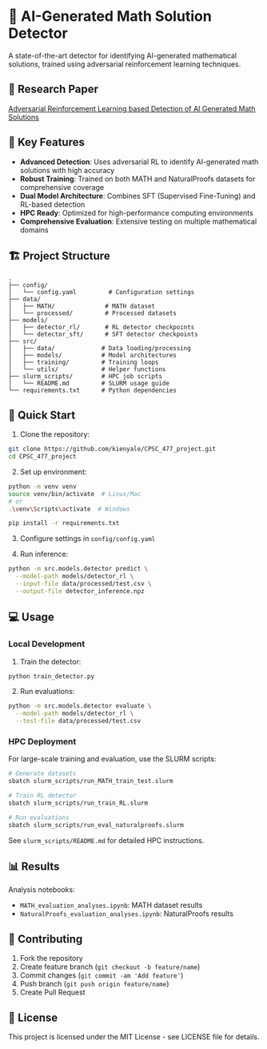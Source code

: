# 🤖 AI-Generated Math Solution Detector

A state-of-the-art detector for identifying AI-generated mathematical solutions, trained using adversarial reinforcement learning techniques.

## 📄 Research Paper

[Adversarial Reinforcement Learning based Detection of AI Generated Math Solutions](Adversarial_Reinforcement_Learning_based_Detection_of_AI_Generated_Math_Solutions.pdf)

## 🎯 Key Features

- **Advanced Detection**: Uses adversarial RL to identify AI-generated math solutions with high accuracy
- **Robust Training**: Trained on both MATH and NaturalProofs datasets for comprehensive coverage
- **Dual Model Architecture**: Combines SFT (Supervised Fine-Tuning) and RL-based detection
- **HPC Ready**: Optimized for high-performance computing environments
- **Comprehensive Evaluation**: Extensive testing on multiple mathematical domains

## 🏗️ Project Structure

```
.
├── config/
│   └── config.yaml         # Configuration settings
├── data/
│   ├── MATH/              # MATH dataset
│   └── processed/         # Processed datasets
├── models/
│   ├── detector_rl/       # RL detector checkpoints
│   └── detector_sft/      # SFT detector checkpoints
├── src/
│   ├── data/             # Data loading/processing
│   ├── models/           # Model architectures
│   ├── training/         # Training loops
│   └── utils/            # Helper functions
├── slurm_scripts/        # HPC job scripts
│   └── README.md         # SLURM usage guide
└── requirements.txt      # Python dependencies
```

## 🚀 Quick Start

1. Clone the repository:
```bash
git clone https://github.com/kienyale/CPSC_477_project.git
cd CPSC_477_project
```

2. Set up environment:
```bash
python -m venv venv
source venv/bin/activate  # Linux/Mac
# or
.\venv\Scripts\activate  # Windows

pip install -r requirements.txt
```

3. Configure settings in `config/config.yaml`

4. Run inference:
```bash
python -m src.models.detector predict \
  --model-path models/detector_rl \
  --input-file data/processed/test.csv \
  --output-file detector_inference.npz
```

## 💻 Usage

### Local Development

1. Train the detector:
```bash
python train_detector.py
```

2. Run evaluations:
```bash
python -m src.models.detector evaluate \
  --model-path models/detector_rl \
  --test-file data/processed/test.csv
```

### HPC Deployment

For large-scale training and evaluation, use the SLURM scripts:

```bash
# Generate datasets
sbatch slurm_scripts/run_MATH_train_test.slurm

# Train RL detector
sbatch slurm_scripts/run_train_RL.slurm

# Run evaluations
sbatch slurm_scripts/run_eval_naturalproofs.slurm
```

See `slurm_scripts/README.md` for detailed HPC instructions.

## 📊 Results

Analysis notebooks:
- `MATH_evaluation_analyses.ipynb`: MATH dataset results
- `NaturalProofs_evaluation_analyses.ipynb`: NaturalProofs results

## 🤝 Contributing

1. Fork the repository
2. Create feature branch (`git checkout -b feature/name`)
3. Commit changes (`git commit -am 'Add feature'`)
4. Push branch (`git push origin feature/name`)
5. Create Pull Request

## 📝 License

This project is licensed under the MIT License - see LICENSE file for details.

